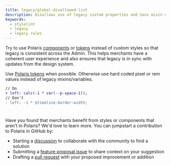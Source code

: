 ```yaml
---
title: legacy/global-disallowed-list
description: Disallows use of legacy custom properties and Sass mixin map data
keywords:
  - stylelint
  - legacy
  - legacy rules
---
```


Try to use Polaris [components](/components) or [tokens](/tokens) instead of custom styles so that legacy is consistent across the Admin. This helps merchants have a coherent user experience and also ensures that legacy is in sync with updates from the design system.

Use [Polaris tokens](https://polaris.shopify.com/tokens) when possible. Otherwise use hard coded pixel or rem values instead of legacy mixins/variables.

```diff
// Do
+ left: calc(-1 * var(--p-space-1));
// Don't
- left: -1 * $timeline-border-width;
```

#
Have you found that merchants benefit from styles or components that aren't in Polaris? We'd love to learn more. You can jumpstart a contribution to Polaris in GitHub by:

- Starting a [discussion](https://github.com/Shopify/polaris/discussions/6750) to collaborate with the community to find a solution
- Submitting a [feature proposal issue](https://github.com/Shopify/polaris/issues/new?assignees=&labels=Feature+request&template=FEATURE_REQUEST.md) to share context on your suggestion
- Drafting a [pull request](https://github.com/Shopify/polaris/pulls) with your proposed improvement or addition
